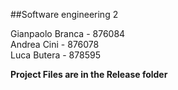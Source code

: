 ##Software engineering 2

Gianpaolo Branca - 876084  
Andrea Cini - 876078  
Luca Butera -  878595  

**Project Files are in the Release folder**
